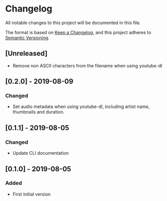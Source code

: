 # Changelog
All notable changes to this project will be documented in this file.

The format is based on [Keep a Changelog](https://keepachangelog.com/en/1.0.0/),
and this project adheres to [Semantic Versioning](https://semver.org/spec/v2.0.0.html).

## [Unreleased]
- Remove non ASCII characters from the filename when using youtube-dl

## [0.2.0] - 2019-08-09
### Changed
- Set audio metadata when using youtube-dl, including artist name, thumbnails and duration.

## [0.1.1] - 2019-08-05
### Changed
- Update CLI documentation

## [0.1.0] - 2019-08-05
### Added
- First initial version